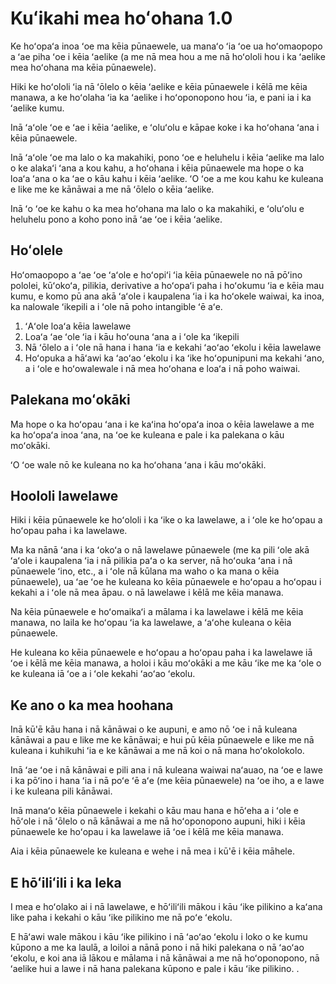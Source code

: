 # Kuʻikahi mea hoʻohana 1.0

Ke hoʻopaʻa inoa ʻoe ma kēia pūnaewele, ua manaʻo ʻia ʻoe ua hoʻomaopopo a ʻae piha ʻoe i kēia ʻaelike (a me nā mea hou a me nā hoʻololi hou i ka ʻaelike mea hoʻohana ma kēia pūnaewele).

Hiki ke hoʻololi ʻia nā ʻōlelo o kēia ʻaelike e kēia pūnaewele i kēlā me kēia manawa, a ke hoʻolaha ʻia ka ʻaelike i hoʻoponopono hou ʻia, e pani ia i ka ʻaelike kumu.

Inā ʻaʻole ʻoe e ʻae i kēia ʻaelike, e ʻoluʻolu e kāpae koke i ka hoʻohana ʻana i kēia pūnaewele.

Inā ʻaʻole ʻoe ma lalo o ka makahiki, pono ʻoe e heluhelu i kēia ʻaelike ma lalo o ke alakaʻi ʻana a kou kahu, a hoʻohana i kēia pūnaewele ma hope o ka loaʻa ʻana o ka ʻae o kāu kahu i kēia ʻaelike. ʻO ʻoe a me kou kahu ke kuleana e like me ke kānāwai a me nā ʻōlelo o kēia ʻaelike.

Inā ʻo ʻoe ke kahu o ka mea hoʻohana ma lalo o ka makahiki, e ʻoluʻolu e heluhelu pono a koho pono inā ʻae ʻoe i kēia ʻaelike.

## Hoʻolele

Hoʻomaopopo a ʻae ʻoe ʻaʻole e hoʻopiʻi ʻia kēia pūnaewele no nā pōʻino pololei, kūʻokoʻa, pilikia, derivative a hoʻopaʻi paha i hoʻokumu ʻia e kēia mau kumu, e komo pū ana akā ʻaʻole i kaupalena ʻia i ka hoʻokele waiwai, ka inoa, ka nalowale ʻikepili a i ʻole nā ​​poho intangible ʻē aʻe.

1. ʻAʻole loaʻa kēia lawelawe
1. Loaʻa ʻae ʻole ʻia i kāu hoʻouna ʻana a i ʻole ka ʻikepili
1. Nā ʻōlelo a i ʻole nā ​​hana i hana ʻia e kekahi ʻaoʻao ʻekolu i kēia lawelawe
1. Hoʻopuka a hāʻawi ka ʻaoʻao ʻekolu i ka ʻike hoʻopunipuni ma kekahi ʻano, a i ʻole e hoʻowalewale i nā mea hoʻohana e loaʻa i nā poho waiwai.

## Palekana moʻokāki

Ma hope o ka hoʻopau ʻana i ke kaʻina hoʻopaʻa inoa o kēia lawelawe a me ka hoʻopaʻa inoa ʻana, na ʻoe ke kuleana e pale i ka palekana o kāu moʻokāki.

ʻO ʻoe wale nō ke kuleana no ka hoʻohana ʻana i kāu moʻokāki.

## Hoololi lawelawe

Hiki i kēia pūnaewele ke hoʻololi i ka ʻike o ka lawelawe, a i ʻole ke hoʻopau a hoʻopau paha i ka lawelawe.

Ma ka nānā ʻana i ka ʻokoʻa o nā lawelawe pūnaewele (me ka pili ʻole akā ʻaʻole i kaupalena ʻia i nā pilikia paʻa o ka server, nā hoʻouka ʻana i nā pūnaewele ʻino, etc., a i ʻole nā ​​kūlana ma waho o ka mana o kēia pūnaewele), ua ʻae ʻoe he kuleana ko kēia pūnaewele e hoʻopau a hoʻopau i kekahi a i ʻole nā ​​​​mea āpau. o nā lawelawe i kēlā me kēia manawa.

Na kēia pūnaewele e hoʻomaikaʻi a mālama i ka lawelawe i kēlā me kēia manawa, no laila ke hoʻopau ʻia ka lawelawe, a ʻaʻohe kuleana o kēia pūnaewele.

He kuleana ko kēia pūnaewele e hoʻopau a hoʻopau paha i ka lawelawe iā ʻoe i kēlā me kēia manawa, a holoi i kāu moʻokāki a me kāu ʻike me ka ʻole o ke kuleana iā ʻoe a i ʻole kekahi ʻaoʻao ʻekolu.

## Ke ano o ka mea hoohana

Inā kū'ē kāu hana i nā kānāwai o ke aupuni, e amo nō ʻoe i nā kuleana kānāwai a pau e like me ke kānāwai; e hui pū kēia pūnaewele e like me nā kuleana i kuhikuhi ʻia e ke kānāwai a me nā koi o nā mana hoʻokolokolo.

Inā ʻae ʻoe i nā kānāwai e pili ana i nā kuleana waiwai naʻauao, na ʻoe e lawe i ka pōʻino i hana ʻia i nā poʻe ʻē aʻe (me kēia pūnaewele) na ʻoe iho, a e lawe i ke kuleana pili kānāwai.

Inā manaʻo kēia pūnaewele i kekahi o kāu mau hana e hōʻeha a i ʻole e hōʻole i nā ʻōlelo o nā kānāwai a me nā hoʻoponopono aupuni, hiki i kēia pūnaewele ke hoʻopau i ka lawelawe iā ʻoe i kēlā me kēia manawa.

Aia i kēia pūnaewele ke kuleana e wehe i nā mea i kū'ē i kēia māhele.

## E hōʻiliʻili i ka leka

I mea e hoʻolako ai i nā lawelawe, e hōʻiliʻili mākou i kāu ʻike pilikino a kaʻana like paha i kekahi o kāu ʻike pilikino me nā poʻe ʻekolu.

E hāʻawi wale mākou i kāu ʻike pilikino i nā ʻaoʻao ʻekolu i loko o ke kumu kūpono a me ka laulā, a loiloi a nānā pono i nā hiki palekana o nā ʻaoʻao ʻekolu, e koi ana iā lākou e mālama i nā kānāwai a me nā hoʻoponopono, nā ʻaelike hui a lawe i nā hana palekana kūpono e pale i kāu ʻike pilikino. .
